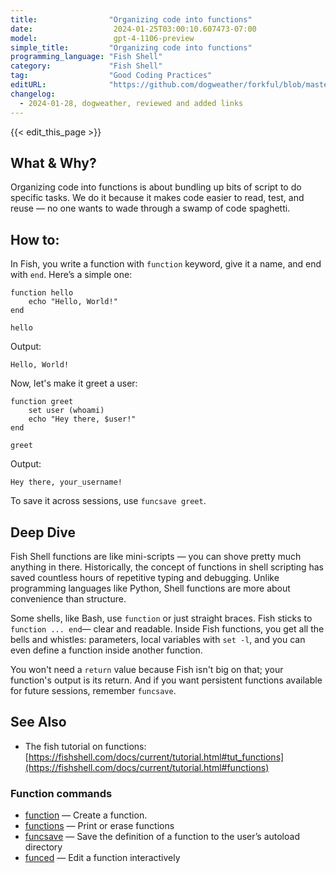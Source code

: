 ```yaml
---
title:                "Organizing code into functions"
date:                  2024-01-25T03:00:10.607473-07:00
model:                 gpt-4-1106-preview
simple_title:         "Organizing code into functions"
programming_language: "Fish Shell"
category:             "Fish Shell"
tag:                  "Good Coding Practices"
editURL:              "https://github.com/dogweather/forkful/blob/master/content/en/fish-shell/organizing-code-into-functions.md"
changelog:
  - 2024-01-28, dogweather, reviewed and added links
---
```


{{< edit_this_page >}}

## What & Why?
Organizing code into functions is about bundling up bits of script to do specific tasks. We do it because it makes code easier to read, test, and reuse — no one wants to wade through a swamp of code spaghetti.

## How to:
In Fish, you write a function with `function` keyword, give it a name, and end with `end`. Here’s a simple one:

```fish
function hello
    echo "Hello, World!"
end

hello
```

Output:
```
Hello, World!
```

Now, let's make it greet a user:

```fish
function greet
    set user (whoami)
    echo "Hey there, $user!"
end

greet
```

Output:
```
Hey there, your_username!
```

To save it across sessions, use `funcsave greet`.

## Deep Dive
Fish Shell functions are like mini-scripts — you can shove pretty much anything in there. Historically, the concept of functions in shell scripting has saved countless hours of repetitive typing and debugging. Unlike programming languages like Python, Shell functions are more about convenience than structure.

Some shells, like Bash, use `function` or just straight braces. Fish sticks to `function ... end`— clear and readable. Inside Fish functions, you get all the bells and whistles: parameters, local variables with `set -l`, and you can even define a function inside another function.

You won't need a `return` value because Fish isn't big on that; your function's output is its return. And if you want persistent functions available for future sessions, remember `funcsave`.

## See Also

- The fish tutorial on functions: [https://fishshell.com/docs/current/tutorial.html#tut_functions](https://fishshell.com/docs/current/tutorial.html#functions)

### Function commands

- [function](https://fishshell.com/docs/current/cmds/function.html) — Create a function.
- [functions](https://fishshell.com/docs/current/cmds/functions.html) — Print or erase functions
- [funcsave](https://fishshell.com/docs/current/cmds/funcsave.html) — Save the definition of a function to the user’s autoload directory
- [funced](https://fishshell.com/docs/current/cmds/funced.html) — Edit a function interactively
